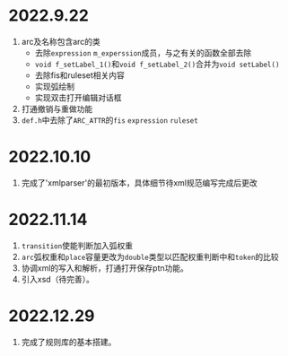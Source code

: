 # 2022.9.22

1. arc及名称包含arc的类
    - 去除`expression` `m_experssion`成员，与之有关的函数全部去除
    - `void f_setLabel_1()`和`void f_setLabel_2()`合并为`void setLabel()`
    - 去除fis和ruleset相关内容
    - 实现弧绘制
    - 实现双击打开编辑对话框
2. 打通撤销与重做功能
3. `def.h`中去除了`ARC_ATTR`的`fis` `expression` `ruleset`
# 2022.10.10

1. 完成了'xmlparser'的最初版本，具体细节待xml规范编写完成后更改

# 2022.11.14
1. `transition`使能判断加入弧权重
2. `arc`弧权重和`place`容量更改为`double`类型以匹配权重判断中和`token`的比较
3. 协调xml的写入和解析，打通打开保存ptn功能。
4. 引入xsd（待完善）。

# 2022.12.29

1. 完成了规则库的基本搭建。